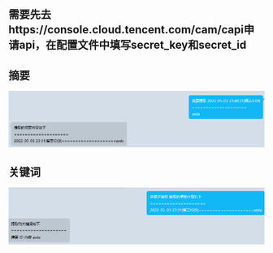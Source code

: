 ## 需要先去https://console.cloud.tencent.com/cam/capi申请api，在配置文件中填写secret_key和secret_id

## 摘要

![](images/tencentcloudnlp_sum.png)

## 关键词

![](images/tencentcloudnlp_keywords.png)